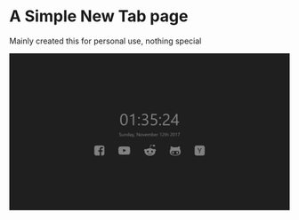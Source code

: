 # A Simple New Tab page

Mainly created this for personal use, nothing special

![](.github/screenshot.png)
